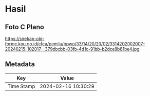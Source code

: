 # Hasil

## Foto C Plano

https://sirekap-obj-formc.kpu.go.id/cfca/pemilu/ppwp/33/14/20/20/02/3314202002007-20240215-102017--379dbcbb-03fb-4d1c-91bb-b2dce8b81be4.jpg


## Metadata

| Key        | Value               |
| ---------- | ------------------- |
| Time Stamp | 2024-02-16 10:30:29 |



